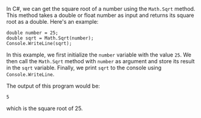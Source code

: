 In C#, we can get the square root of a number using the `Math.Sqrt` method. This method takes a double or float number as input and returns its square root as a double. Here's an example:

```
double number = 25;
double sqrt = Math.Sqrt(number);
Console.WriteLine(sqrt);
```

In this example, we first initialize the `number` variable with the value `25`. We then call the `Math.Sqrt` method with `number` as argument and store its result in the `sqrt` variable. Finally, we print `sqrt` to the console using `Console.WriteLine`.

The output of this program would be:

```
5
```

which is the square root of 25.